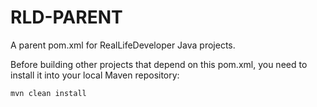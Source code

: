 RLD-PARENT
==========

A parent pom.xml for RealLifeDeveloper Java projects.

Before building other projects that depend on this pom.xml, you need to install it into your local Maven repository:

    mvn clean install
